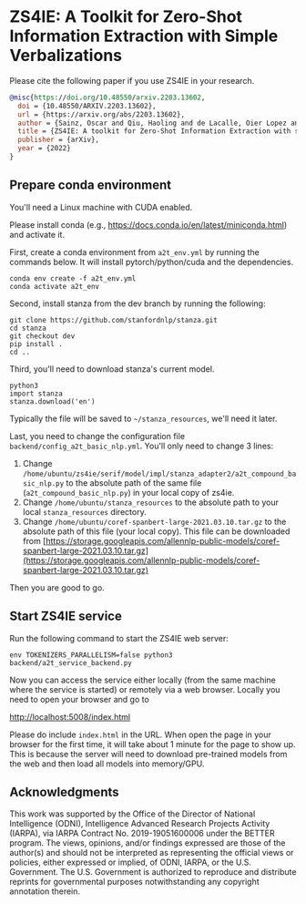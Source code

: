 # ZS4IE: A Toolkit for Zero-Shot Information Extraction with Simple Verbalizations

Please cite the following paper if you use ZS4IE in your research. 

```bibtex
@misc{https://doi.org/10.48550/arxiv.2203.13602,
  doi = {10.48550/ARXIV.2203.13602},
  url = {https://arxiv.org/abs/2203.13602},
  author = {Sainz, Oscar and Qiu, Haoling and de Lacalle, Oier Lopez and Agirre, Eneko and Min, Bonan},
  title = {ZS4IE: A toolkit for Zero-Shot Information Extraction with simple Verbalizations},
  publisher = {arXiv},
  year = {2022}
}
```

## Prepare conda environment

You'll need a Linux machine with CUDA enabled.

Please install conda (e.g., https://docs.conda.io/en/latest/miniconda.html) and activate it.

First, create a conda environment from `a2t_env.yml` by running the commands below. It will install pytorch/python/cuda and the dependencies. 

```
conda env create -f a2t_env.yml
conda activate a2t_env
```

Second, install stanza from the dev branch by running the following:

```
git clone https://github.com/stanfordnlp/stanza.git
cd stanza
git checkout dev
pip install .
cd ..
```

Third, you'll need to download stanza's current model.

```
python3
import stanza
stanza.download('en')
```

Typically the file will be saved to `~/stanza_resources`, we'll need it later.

Last, you need to change the configuration file `backend/config_a2t_basic_nlp.yml`. You'll only need to change 3 lines:

1. Change `/home/ubuntu/zs4ie/serif/model/impl/stanza_adapter2/a2t_compound_basic_nlp.py` to the absolute path of the same file (`a2t_compound_basic_nlp.py`) in your local copy of zs4ie. 
2. Change `/home/ubuntu/stanza_resources` to the absolute path to your local `stanza_resources` directory.
3. Change `/home/ubuntu/coref-spanbert-large-2021.03.10.tar.gz` to the absolute path of this file (your local copy). This file can be downloaded from [https://storage.googleapis.com/allennlp-public-models/coref-spanbert-large-2021.03.10.tar.gz](https://storage.googleapis.com/allennlp-public-models/coref-spanbert-large-2021.03.10.tar.gz)

Then you are good to go.

## Start ZS4IE service

Run the following command to start the ZS4IE web server:

```
env TOKENIZERS_PARALLELISM=false python3 backend/a2t_service_backend.py
```

Now you can access the service either locally (from the same machine where the service is started) or remotely via a web browser. Locally you need to open your browser and go to

[http://localhost:5008/index.html](http://localhost:5008/index.html)

Please do include `index.html` in the URL. When open the page in your browser for the first time, it will take about 1 minute for the page to show up. This is because the server will need to download pre-trained models from the web and then load all models into memory/GPU.


## Acknowledgments

This work was supported by the Office of the Director of National Intelligence (ODNI), Intelligence Advanced Research Projects Activity (IARPA), via IARPA Contract No. 2019-19051600006 under the BETTER program. The views, opinions, and/or findings expressed are those of the author(s) and should not be interpreted as representing the official views or policies, either expressed or implied, of ODNI, IARPA, or the U.S. Government. The U.S. Government is authorized to reproduce and distribute reprints for governmental purposes notwithstanding any copyright annotation therein.
